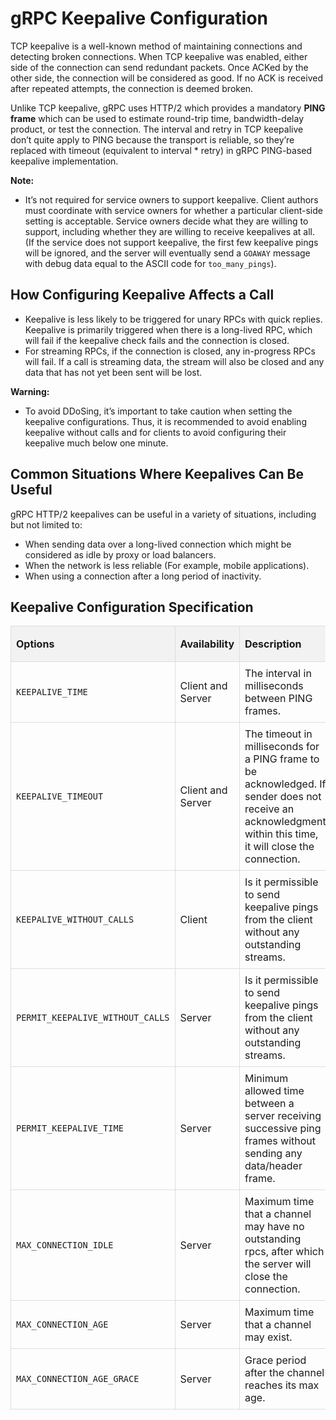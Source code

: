 # gRPC Keepalive Configuration

TCP keepalive is a well-known method of maintaining connections and detecting broken connections. When TCP keepalive was enabled, either side of the connection can send redundant packets. Once ACKed by the other side, the connection will be considered as good. If no ACK is received after repeated attempts, the connection is deemed broken.

Unlike TCP keepalive, gRPC uses HTTP/2 which provides a mandatory **PING frame** which can be used to estimate round-trip time, bandwidth-delay product, or test the connection. The interval and retry in TCP keepalive don’t quite apply to PING because the transport is reliable, so they’re replaced with timeout (equivalent to interval * retry) in gRPC PING-based keepalive implementation.

**Note:**

* It’s not required for service owners to support keepalive. Client authors must coordinate with service owners for whether a particular client-side setting is acceptable. Service owners decide what they are willing to support, including whether they are willing to receive keepalives at all. (If the service does not support keepalive, the first few keepalive pings will be ignored, and the server will eventually send a `GOAWAY` message with debug data equal to the ASCII code for `too_many_pings`).

## How Configuring Keepalive Affects a Call

* Keepalive is less likely to be triggered for unary RPCs with quick replies. Keepalive is primarily triggered when there is a long-lived RPC, which will fail if the keepalive check fails and the connection is closed.
* For streaming RPCs, if the connection is closed, any in-progress RPCs will fail. If a call is streaming data, the stream will also be closed and any data that has not yet been sent will be lost.

**Warning:**

* To avoid DDoSing, it’s important to take caution when setting the keepalive configurations. Thus, it is recommended to avoid enabling keepalive without calls and for clients to avoid configuring their keepalive much below one minute.

## Common Situations Where Keepalives Can Be Useful

gRPC HTTP/2 keepalives can be useful in a variety of situations, including but not limited to:

* When sending data over a long-lived connection which might be considered as idle by proxy or load balancers.
* When the network is less reliable (For example, mobile applications).
* When using a connection after a long period of inactivity.

 
## Keepalive Configuration Specification
<style>
  table {
    border-collapse: collapse;
    width: 100%;
  }

  th, td {
    border: 1px solid #ddd;
    padding: 8px;
    text-align: left;
  }

  th {
    background-color: #f2f2f2;
  }
</style>
<table>
  <thead>
    <tr>
      <th>Options</th>
      <th>Availability</th>
      <th>Description</th>
      <th>Client Default</th>
      <th>Server Default</th>
    </tr>
  </thead>
  <tbody>
    <tr>
      <td><code>KEEPALIVE_TIME</code></td>
      <td>Client and Server</td>
      <td>The interval in milliseconds between PING frames.</td>
      <td><code>INT_MAX</code> (Disabled)</td>
      <td>7200000 (2 hours)</td>
    </tr>
    <tr>
      <td><code>KEEPALIVE_TIMEOUT</code></td>
      <td>Client and Server</td>
      <td>The timeout in milliseconds for a PING frame to be acknowledged. If sender does not receive an acknowledgment within this time, it will close the connection.</td>
      <td>20000 (20 seconds)</td>
      <td>20000 (20 seconds)</td>
    </tr>
    <tr>
      <td><code>KEEPALIVE_WITHOUT_CALLS</code></td>
      <td>Client</td>
      <td>Is it permissible to send keepalive pings from the client without any outstanding streams.</td>
      <td>0 (false)</td>
      <td>N/A</td>
    </tr>
    <tr>
      <td><code>PERMIT_KEEPALIVE_WITHOUT_CALLS</code></td>
      <td>Server</td>
      <td>Is it permissible to send keepalive pings from the client without any outstanding streams.</td>
      <td>N/A</td>
      <td>0 (false)</td>
    </tr>
    <tr>
      <td><code>PERMIT_KEEPALIVE_TIME</code></td>
      <td>Server</td>
      <td>Minimum allowed time between a server receiving successive ping frames without sending any data/header frame.</td>
      <td>N/A</td>
      <td>300000 (5 minutes)</td>
    </tr>
    <tr>
      <td><code>MAX_CONNECTION_IDLE</code></td>
      <td>Server</td>
      <td>Maximum time that a channel may have no outstanding rpcs, after which the server will close the connection.</td>
      <td>N/A</td>
      <td><code>INT_MAX</code> (Infinite)</td>
    </tr>
    <tr>
      <td><code>MAX_CONNECTION_AGE</code></td>
      <td>Server</td>
      <td>Maximum time that a channel may exist.</td>
      <td>N/A</td>
      <td><code>INT_MAX</code> (Infinite)</td>
    </tr>
    <tr>
      <td><code>MAX_CONNECTION_AGE_GRACE</code></td>
      <td>Server</td>
      <td>Grace period after the channel reaches its max age.</td>
      <td>N/A</td>
      <td><code>INT_MAX</code> (Infinite)</td>
    </tr>
  </tbody>
</table> 
